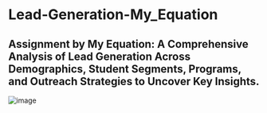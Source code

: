 # Lead-Generation-My_Equation
Assignment by My Equation: A Comprehensive Analysis of Lead Generation Across Demographics, Student Segments, Programs, and Outreach Strategies to Uncover Key Insights.
---
![image](https://github.com/user-attachments/assets/8c9be867-2b4f-4c4d-968c-d49c63345c9d)

